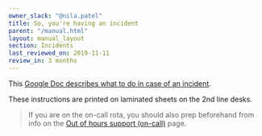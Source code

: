 ```yaml
---
owner_slack: "@nila.patel"
title: So, you're having an incident
parent: "/manual.html"
layout: manual_layout
section: Incidents
last_reviewed_on: 2019-11-11
review_in: 3 months
---
```


This [Google Doc describes what to do in case of an incident][doc].

These instructions are printed on laminated sheets on the 2nd line desks.

> If you are on the on-call rota, you should also prep beforehand from info on the [Out of hours support (on-call)](/manual/on-call.html) page.

[doc]: https://docs.google.com/document/d/1ty12B5eBWB9YSfnD9xY1mr5rtTQxdNxRdmEGgibilN0/edit

